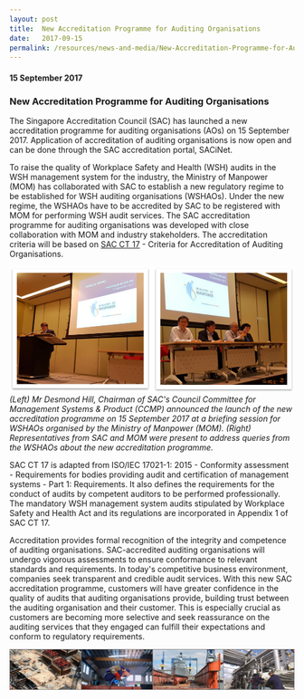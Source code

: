 ```yaml
---
layout: post
title:  New Accreditation Programme for Auditing Organisations
date:   2017-09-15
permalink: /resources/news-and-media/New-Accreditation-Programme-for-Auditing-Organisations
---
```

#### 15 September 2017
### **New Accreditation Programme for Auditing Organisations**

The Singapore Accreditation Council (SAC) has launched a new accreditation programme for auditing organisations (AOs) on 15 September 2017. Application of accreditation of auditing organisations is now open and can be done through the SAC accreditation portal, SACiNet.
 
To raise the quality of Workplace Safety and Health (WSH) audits in the WSH management system for the industry, the Ministry of Manpower (MOM) has collaborated with SAC to establish a new regulatory regime to be established for WSH auditing organisations (WSHAOs). Under the new regime, the WSHAOs have to be accredited by SAC to be registered with MOM for performing WSH audit services. The SAC accreditation programme for auditing organisations was developed with close collaboration with MOM and industry stakeholders. The accreditation criteria will be based on [SAC CT 17](https://www.sac-accreditation.gov.sg/Resources/sac_documents/Pages/Certification_Body_Accreditation.aspx#auditing) - Criteria for Accreditation of Auditing Organisations.

![AOProgrammeLaunch2017](/images/AOProgrammeLaunch2017.png)
*(Left) Mr Desmond Hill, Chairman of SAC's Council Committee for Management Systems & Product (CCMP) announced the launch of the new accreditation programme on 15 September 2017 at a briefing session for WSHAOs organised by the Ministry of Manpower (MOM).
(Right) Representatives from SAC and MOM were present to address queries from the WSHAOs about the new accreditation programme.*

SAC CT 17 is adapted from ISO/IEC 17021-1: 2015 - Conformity assessment - Requirements for bodies providing audit and certification of management systems - Part 1: Requirements. It also defines the requirements for the conduct of audits by competent auditors to be performed professionally. The mandatory WSH management system audits stipulated by Workplace Safety and Health Act and its regulations are incorporated in Appendix 1 of SAC CT 17.
 
Accreditation provides formal recognition of the integrity and competence of auditing organisations. SAC-accredited auditing organisations will undergo vigorous assessments to ensure conformance to relevant standards and requirements. In today's competitive business environment, companies seek transparent and credible audit services. With this new SAC accreditation programme, customers will have greater confidence in the quality of audits that auditing​ organisations provide, building trust between the auditing or​ganisation and their customer. This is especially crucial as customers are becoming more selective and seek reassurance on the auditing services that they engaged can fulfill their expectations and conform to regulatory requirements.

![combineindustry](/images/combineindustry.png)
